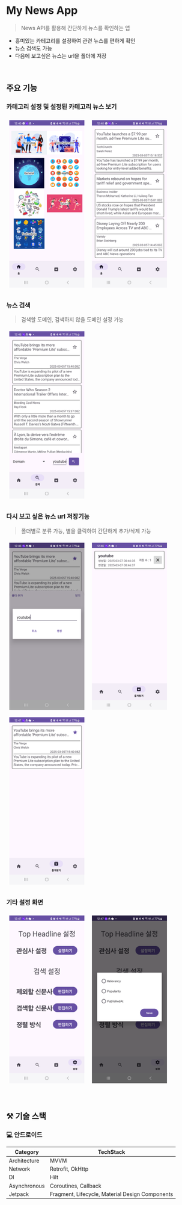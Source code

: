 # My News App

> News API를 활용해 간단하게 뉴스를 확인하는 앱
>

- 흥미있는 카테고리를 설정하여 관련 뉴스를 편하게 확인
- 뉴스 검색도 가능
- 다음에 보고싶은 뉴스는 url을 폴더에 저장

&nbsp;

## 주요 기능
### 카테고리 설정 및 설정된 카테고리 뉴스 보기
  <p>
     <img src="/images/1.png" width="200" style="margin: 8px" />
     <img src="/images/2.png" width="200" style="margin: 8px" />
  </p>

### 뉴스 검색
> 검색할 도메인, 검색하지 않을 도메인 설정 가능
  <p>
     <img src="/images/3.png" width="200" style="margin: 8px" />
  </p>
  
### 다시 보고 싶은 뉴스 url 저장기능
> 폴더별로 분류 가능, 별을 클릭하여 간단하게 추가/삭제 가능
  <p>
     <img src="/images/4.png" width="200" style="margin: 8px" />
     <img src="/images/5.png" width="200" style="margin: 8px" />
     <img src="/images/6.png" width="200" style="margin: 8px" />
  </p>

### 기타 설정 화면
  <p>
     <img src="/images/7.png" width="200" style="margin: 8px" />
     <img src="/images/8.png" width="200" style="margin: 8px" />
  </p>
  
&nbsp;

## ⚒ 기술 스택

### 💻 안드로이드
| Category     | TechStack                                                                |
|--------------|--------------------------------------------------------------------------|
| Architecture | MVVM                                                                     | 
| Network      | Retrofit, OkHttp                                                         | 
| DI           | Hilt                                                                     |
| Asynchronous | Coroutines, Callback                                                     | 
| Jetpack      | Fragment, Lifecycle, Material Design Components                          |                                          


